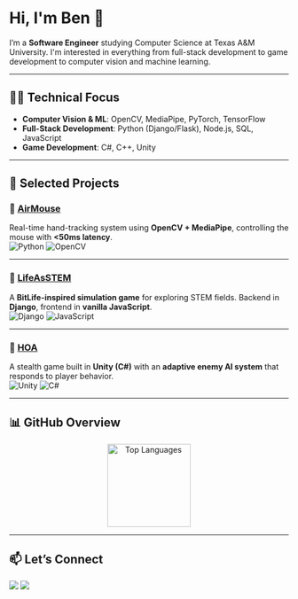 # Hi, I'm Ben 👋  

I’m a **Software Engineer** studying Computer Science at Texas A&M University. I'm interested in everything from full-stack development to game development to computer vision and machine learning.

---

## 🧑‍💻 Technical Focus  
- **Computer Vision & ML**: OpenCV, MediaPipe, PyTorch, TensorFlow  
- **Full-Stack Development**: Python (Django/Flask), Node.js, SQL, JavaScript
- **Game Development**: C#, C++, Unity

---

## 📂 Selected Projects  

### 🔹 [AirMouse](https://github.com/BenKTAMU/computer-vision-mouse)  
Real-time hand-tracking system using **OpenCV + MediaPipe**, controlling the mouse with **<50ms latency**.  
![Python](https://img.shields.io/badge/-Python-3776AB?logo=python&logoColor=white) ![OpenCV](https://img.shields.io/badge/-OpenCV-5C3EE8?logo=opencv&logoColor=white)  

---

### 🔹 [LifeAsSTEM](https://github.com/BenKTAMU/LifeAsSTEM)  
A **BitLife-inspired simulation game** for exploring STEM fields. Backend in **Django**, frontend in **vanilla JavaScript**.  
![Django](https://img.shields.io/badge/-Django-092E20?logo=django&logoColor=white) ![JavaScript](https://img.shields.io/badge/-JavaScript-F7DF1E?logo=javascript&logoColor=black)  

---

### 🔹 [HOA](https://github.com/BenKTAMU/GameJamSpring2025)  
A stealth game built in **Unity (C#)** with an **adaptive enemy AI system** that responds to player behavior.  
![Unity](https://img.shields.io/badge/-Unity-000000?logo=unity&logoColor=white) ![C#](https://img.shields.io/badge/-C%23-239120?logo=c-sharp&logoColor=white)  

  
 

---

## 📊 GitHub Overview  

<p align="center">
  <img src="https://github-readme-stats.vercel.app/api/top-langs/?username=BenKTAMU&layout=compact&theme=default" alt="Top Languages" height="150"/>
</p>

---

## 📫 Let’s Connect  

<p align="left">
  <a href="https://www.linkedin.com/in/benjaminvkumar/"><img src="https://img.shields.io/badge/LinkedIn-0A66C2?style=flat&logo=linkedin&logoColor=white"/></a>
  <a href="https://benktamu.github.io/portfolio-website/"><img src="https://img.shields.io/badge/Portfolio-000000?style=flat&logo=vercel&logoColor=white"/></a>
</p>

